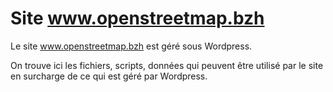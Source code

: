 # Site www.openstreetmap.bzh

Le site www.openstreetmap.bzh est géré sous Wordpress.

On trouve ici les fichiers, scripts, données qui peuvent être utilisé par le site en surcharge de ce qui est géré par Wordpress.



